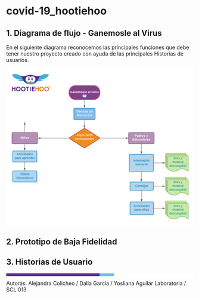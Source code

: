 # covid-19_hootiehoo

## 1. Diagrama de flujo - Ganemosle al Virus

En el siguiente diagrama reconocemos las principales funciones que debe tener nuestro proyecto creado con ayuda de las principales Historias de usuarios.

![Diagrama](src/Img/Diagrama-GAV.png)

## 2. Prototipo de Baja Fidelidad

## 3. Historias de Usuario

![Footer](src/Img/footerHootieHoo.jpg)
Autoras: Alejandra Colicheo / Dalia García / Yosliana Aguilar
Laboratoria / SCL 013 